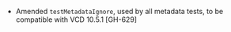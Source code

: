 * Amended `testMetadataIgnore`, used by all metadata tests, to be compatible with VCD 10.5.1 [GH-629]
